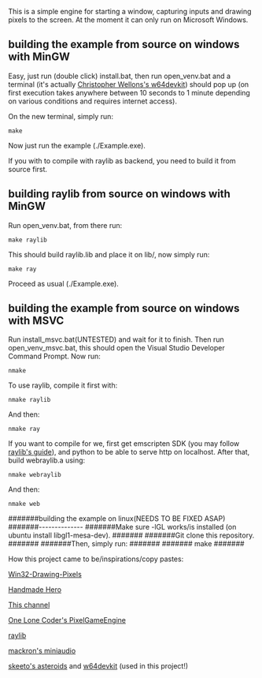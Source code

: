 This is a simple engine for starting a window, capturing inputs and drawing pixels to the screen. At the moment it can only run on Microsoft Windows.

building the example from source on windows with MinGW
--------------
Easy, just run (double click) install.bat, then run open_venv.bat and a terminal (it's actually [Christopher Wellons's w64devkit](https://github.com/skeeto/w64devkit)) should pop up (on first execution takes anywhere between 10 seconds to 1 minute depending on various conditions and requires internet access).

On the new terminal, simply run:

    make

Now just run the example (./Example.exe).

If you with to compile with raylib as backend, you need to build it from source first.

building raylib from source on windows with MinGW
--------------
Run open_venv.bat, from there run:

    make raylib

This should build raylib.lib and place it on lib/, now simply run:

    make ray

Proceed as usual (./Example.exe).

building the example from source on windows with MSVC
--------------
Run install_msvc.bat(UNTESTED) and wait for it to finish. Then run open_venv_msvc.bat, this should open the Visual Studio Developer Command Prompt. Now run:

    nmake

To use raylib, compile it first with:

    nmake raylib

And then:

    nmake ray

If you want to compile for we, first get emscripten SDK (you may follow [raylib's guide](https://github.com/raysan5/raylib/wiki/Working-for-Web-(HTML5))), and python to be able to serve http on localhost. After that, build webraylib.a using:

    nmake webraylib

And then:

    nmake web


#######building the example on linux(NEEDS TO BE FIXED ASAP)
#######--------------
#######Make sure -lGL works/is installed (on ubuntu install libgl1-mesa-dev).
#######
#######Git clone this repository.
#######
#######Then, simply run:
#######
#######    make
#######

How this project came to be/inspirations/copy pastes:

[Win32-Drawing-Pixels](https://samulinatri.com/blog/win32-drawing-pixels/)

[Handmade Hero](https://handmadehero.org/)

[This channel](https://www.youtube.com/channel/UCaTznQhurW5AaiYPbhEA-KA)

[One Lone Coder's PixelGameEngine](https://github.com/OneLoneCoder/olcPixelGameEngine)

[raylib](https://github.com/raysan5/raylib)

[mackron's miniaudio](https://github.com/mackron/miniaudio)

[skeeto's asteroids](https://github.com/skeeto/asteroids-demo) and [w64devkit](https://github.com/skeeto/w64devkit) (used in this project!)
